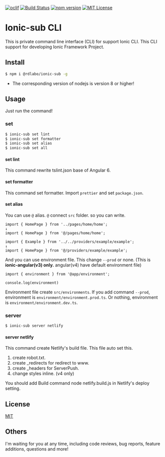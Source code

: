[![oclif](https://img.shields.io/badge/cli-oclif-brightgreen.svg)](https://oclif.io)
[![Build Status](https://travis-ci.org/rdlabo/ionic-sub-cli.svg?branch=master)](https://travis-ci.org/rdlabo/ionic-sub-cli)
[![npm version](https://badge.fury.io/js/%40rdlabo%2Fionic-sub.svg)](https://badge.fury.io/js/%40rdlabo%2Fionic-sub)
[![MIT License](http://img.shields.io/badge/license-MIT-blue.svg?style=flat)](LICENSE)

# Ionic-sub CLI
This is private command line interface (CLI) for support Ionic CLI. 
This CLI support for developing Ionic Framework Project.

## Install
```bash
$ npm i @rdlabo/ionic-sub -g
```

- The corresponding version of nodejs is version 8 or higher!

## Usage

Just run the command!

### set
```bash
$ ionic-sub set lint
$ ionic-sub set formatter
$ ionic-sub set alias
$ ionic-sub set all
```

#### set lint
This command rewrite tslint.json base of Angular 6.

#### set formatter

This command set formatter. Import `prettier` and set `package.json`.

#### set alias

You can use `@` alias. `@` connect `src` folder. so you can write.

```
import { HomePage } from '../pages/home/home';
↓
import { HomePage } from '@/pages/home/home';
```

```
import { Example } from '../../providers/example/example';
↓
import { HomePage } from '@/providers/example/example';
```

And you can use environment file. This change `--prod` or none. 
(This is __ionic-angular(v3) only.__ angular(v4) have default environment file)

```
import { environment } from '@app/environment';

console.log(environment)
```

Environment file create `src/environments`. If you add command `--prod`, environment is `environment/environment.prod.ts`. 
Or nothing, environment is `environment/environment.dev.ts`.

### server
```bash
$ ionic-sub server netlify
```

#### server netlify
This command create Netlify's build file. This file auto set this.

1. create robot.txt.
2. create _redirects for redirect to www.
3. create _headers for ServerPush.
4. change styles inline. (v4 only)

You should add Build command node netlify.build.js in Netlify's deploy setting.

## License
[MIT](https://github.com/k-kuwahara/ja-greetings/blob/master/LICENSE)


## Others
I'm waiting for you at any time, including code reviews, bug reports, feature additions, questions and more!
